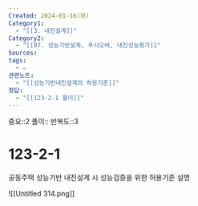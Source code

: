```yaml
---
Created: 2024-01-16(화)
Category1:
  - "[[3. 내진설계]]"
Category2:
  - "[[07. 성능기반설계, 푸시오버, 내진성능평가]]"
Sources: 
tags:
  - ✏️
관련노트:
  - "[[성능기반내진설계의 허용기준]]"
정답:
  - "[[123-2-1 풀이]]"
---
```

중요::2
풀이::
반복도::3
# 123-2-1

공동주택 성능기반 내진설계 시 성능검증을 위한 허용기준 설명

![[Untitled 314.png]]